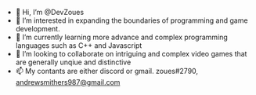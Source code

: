 - 👋 Hi, I’m @DevZoues
- 👀 I’m interested in expanding the boundaries of programming and game development.
- 🌱 I’m currently learning more advance and complex programming languages such as C++ and Javascript
- 💞️ I’m looking to collaborate on intriguing and complex video games that are generally unqiue and distinctive
- 📫 My contants are either discord or gmail. zoues#2790, andrewsmithers987@gmail.com

<!---
DevZoues/DevZoues is a ✨ special ✨ repository because its `README.md` (this file) appears on your GitHub profile.
You can click the Preview link to take a look at your changes.
--->
